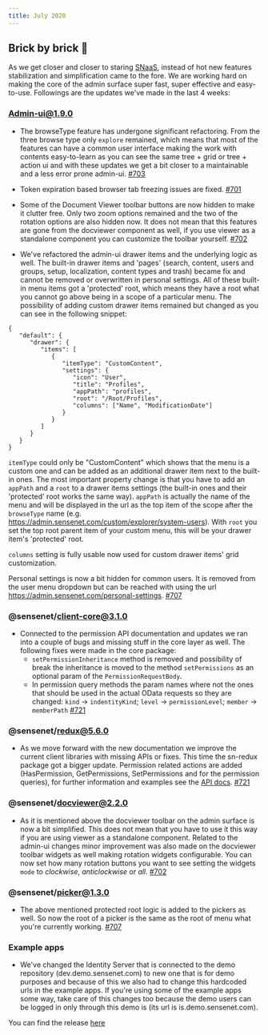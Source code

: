 ```yaml
---
title: July 2020
---
```


## Brick by brick 🧱

As we get closer and closer to staring [SNaaS](https://docs.sensenet.com/concepts/introduction/04-what-is-snaas), instead of hot new features stabilization and simplification came to the fore. We are working hard on making the core of the admin surface super fast, super effective and easy-to-use. Followings are the updates we've made in the last 4 weeks:

### Admin-ui@1.9.0

- The browseType feature has undergone significant refactoring. From the three browse type only `explore` remained, which means that most of the features can have a common user interface making the work with contents easy-to-learn as you can see the same tree + grid or tree + action ui and with these updates we get a bit closer to a maintainable and a less error prone admin-ui. [#703](https://github.com/SenseNet/sn-client/pull/703)

- Token expiration based browser tab freezing issues are fixed. [#701](https://github.com/SenseNet/sn-client/pull/701)

- Some of the Document Viewer toolbar buttons are now hidden to make it clutter free. Only two zoom options remained and the two of the rotation options are also hidden now. It does not mean that this features are gone from the docviewer component as well, if you use viewer as a standalone component you can customize the toolbar yourself. [#702](https://github.com/SenseNet/sn-client/pull/702)

- We've refactored the admin-ui drawer items and the underlying logic as well. The built-in drawer items and 'pages' (search, content, users and groups, setup, localization, content types and trash) became fix and cannot be removed or overwritten in personal settings. All of these built-in menu items got a 'protected' root, which means they have a root what you cannot go above being in a scope of a particular menu. The possibility of adding custom drawer items remained but changed as you can see in the following snippet:

```
{
   "default": {
      "drawer": {
         "items": [
            {
               "itemType": "CustomContent",
               "settings": {
                  "icon": "User",
                  "title": "Profiles",
                  "appPath": "profiles",
                  "root": "/Root/Profiles",
                  "columns": ["Name", "ModificationDate"]
               }
            }
         ]
      }
   }
}
```

`itemType` could only be "CustomContent" which shows that the menu is a custom one and can be added as an additional drawer item next to the built-in ones. The most important property change is that you have to add an `appPath` and a `root` to a drawer items settings (the built-in ones and their 'protected' root works the same way). `appPath` is actually the name of the menu and will be displayed in the url as the top item of the scope after the `browseType` name (e.g. https://admin.sensenet.com/custom/explorer/system-users). With `root` you set the top root parent item of your custom menu, this will be your drawer item's 'protected' root.

`columns` setting is fully usable now used for custom drawer items' grid customization. 

Personal settings is now a bit hidden for common users. It is removed from the user menu dropdown but can be reached with using the url https://admin.sensenet.com/personal-settings. [#707](https://github.com/SenseNet/sn-client/pull/707)



### @sensenet/client-core@3.1.0
- Connected to the permission API documentation and updates we ran into a couple of bugs and missing stuff in the core layer as well. The following fixes were made in the core package:
   - `setPermissionInheritance` method is removed and possibility of break the inheritance is moved to the method `setPermissions` as an optional param of the `PermissionRequestBody`.
   - In permission query methods the param names where not the ones that should be used in the actual OData requests so they are changed: `kind` -> `indentityKind`; `level` -> `permissionLevel`; `member` -> `memberPath`
[#721](https://github.com/SenseNet/sn-client/pull/721)

### @sensenet/redux@5.6.0
- As we move forward with the new documentation we improve the current client libraries with missing APIs or fixes. This time the sn-redux package got a bigger update. Permission related actions are added (HasPermission, GetPermissions, SetPermissions and for the permission queries), for further information and examples see the [API docs](https://docs.sensenet.com/api-docs/permissions). [#721](https://github.com/SenseNet/sn-client/pull/721)

### @sensenet/docviewer@2.2.0
- As it is mentioned above the docviewer toolbar on the admin surface is now a bit simplified. This does not mean that you have to use it this way if you are using viewer as a standalone component. Related to the admin-ui changes minor improvement was also made on the docviewer toolbar widgets as well making rotation widgets configurable. You can now set how many rotation buttons you want to see setting the widgets `mode` to *clockwise*, *anticlockwise* or *all*. [#702](https://github.com/SenseNet/sn-client/pull/702)

### @sensenet/picker@1.3.0

- The above mentioned protected root logic is added to the pickers as well. So now the root of a picker is the same as the root of menu what you're currently working. [#707](https://github.com/SenseNet/sn-client/pull/707)

### Example apps

- We've changed the Identity Server that is connected to the demo repository (dev.demo.sensenet.com) to new one that is for demo purposes and because of this we also had to change this hardcoded urls in the example apps. If you're using some of the example apps some way, take care of this changes too because the demo users can be logged in only through this demo is (its url is is.demo.sensenet.com).

You can find the release [here](https://github.com/SenseNet/sn-client/releases/tag/2020.7.0)
